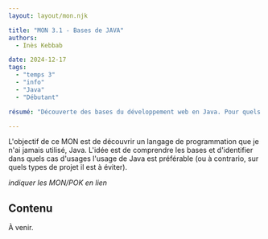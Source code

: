 ```yaml
---
layout: layout/mon.njk

title: "MON 3.1 - Bases de JAVA"
authors:
  - Inès Kebbab

date: 2024-12-17
tags: 
  - "temps 3"
  - "info"
  - "Java"
  - "Débutant"

résumé: "Découverte des bases du développement web en Java. Pour quels cas d'usages utiliser ce langage ?"

---
```


L'objectif de ce MON est de découvrir un langage de programmation que je n'ai jamais utilisé, Java. L'idée est de comprendre les bases et d'identifier dans quels cas d'usages l'usage de Java est préférable (ou à contrario, sur quels types de projet il est à éviter).

*indiquer les MON/POK en lien*


## Contenu

À venir.